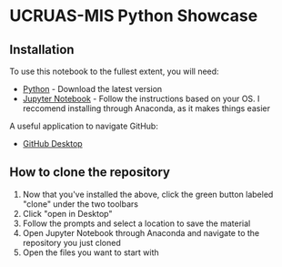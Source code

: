 # UCRUAS-MIS Python Showcase
## Installation
To use this notebook to the fullest extent, you will need: </br>
* [Python](https://www.python.org/downloads/) - Download the latest version
* [Jupyter Notebook](https://jupyter.readthedocs.io/en/latest/install.html) - Follow the instructions based on your OS. I reccomend installing through Anaconda, as it makes things easier

A useful application to navigate GitHub: </br>
* [GitHub Desktop](https://desktop.github.com/) 

## How to clone the repository
1. Now that you've installed the above, click the green button labeled "clone" under the two toolbars</br>
2. Click "open in Desktop"</br>
3. Follow the prompts and select a location to save the material
4. Open Jupyter Notebook through Anaconda and navigate to the repository you just cloned
5. Open the files you want to start with
